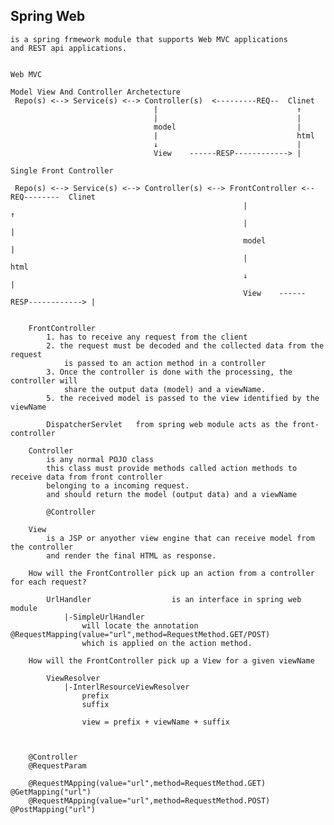 Spring Web
-----------------------------------------------------------------

    is a spring frmework module that supports Web MVC applications
    and REST api applications.


    Web MVC
    
    Model View And Controller Archetecture
     Repo(s) <--> Service(s) <--> Controller(s)  <---------REQ--  Clinet
                                    |                               ↑
                                    |                               |
                                    model                           |
                                    |                               html
                                    ↓                               |
                                    View    ------RESP------------> |
    
    Single Front Controller 

     Repo(s) <--> Service(s) <--> Controller(s) <--> FrontController <--REQ--------  Clinet
                                                        |                               ↑
                                                        |                               |
                                                        model                           |
                                                        |                               html
                                                        ↓                               |
                                                        View    ------RESP------------> |


        FrontController     
            1. has to receive any request from the client
            2. the request must be decoded and the collected data from the request
                is passed to an action method in a controller
            3. Once the controller is done with the processing, the controller will
                share the output data (model) and a viewName.
            5. the received model is passed to the view identified by the viewName

            DispatcherServlet   from spring web module acts as the front-controller

        Controller
            is any normal POJO class
            this class must provide methods called action methods to receive data from front controller
            belonging to a incoming request.
            and should return the model (output data) and a viewName
            
            @Controller

        View    
            is a JSP or anyother view engine that can receive model from the controller
            and render the final HTML as response.

        How will the FrontController pick up an action from a controller for each request?
            
            UrlHandler                  is an interface in spring web module
                |-SimpleUrlHandler
                    will locate the annotation @RequestMapping(value="url",method=RequestMethod.GET/POST)
                    which is applied on the action method.

        How will the FrontController pick up a View for a given viewName

            ViewResolver
                |-InterlResourceViewResolver
                    prefix
                    suffix

                    view = prefix + viewName + suffix

        

        @Controller
        @RequestParam
                        
        @RequestMApping(value="url",method=RequestMethod.GET)      @GetMapping("url")
        @RequestMApping(value="url",method=RequestMethod.POST)     @PostMapping("url")

